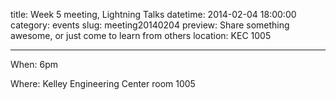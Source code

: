 title: Week 5 meeting, Lightning Talks
datetime: 2014-02-04 18:00:00
category: events
slug: meeting20140204
preview: Share something awesome, or just come to learn from others
location: KEC 1005

---

When: 6pm

Where: Kelley Engineering Center room 1005
